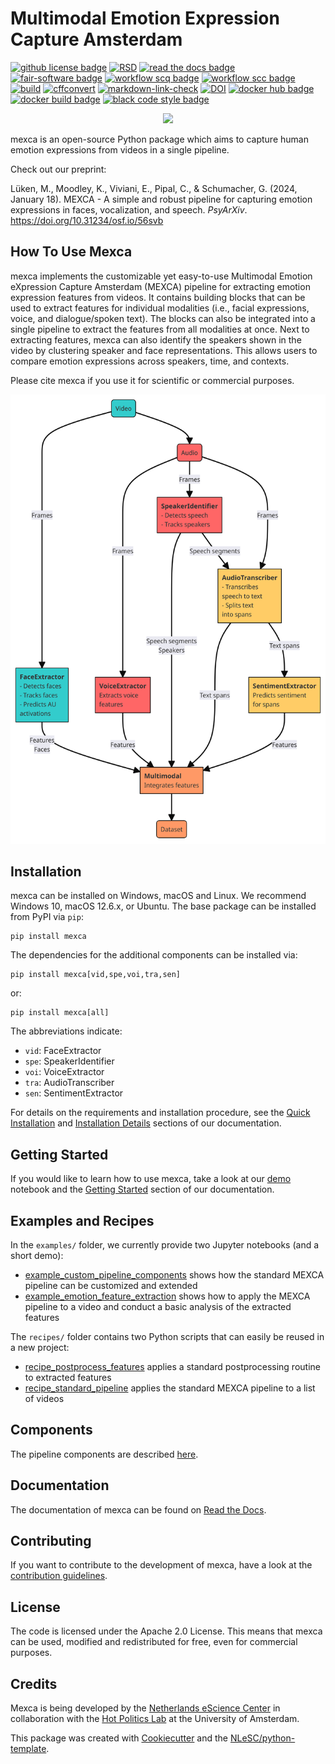 
# Multimodal Emotion Expression Capture Amsterdam

[![github license badge](https://img.shields.io/github/license/mexca/mexca)](https://github.com/mexca/mexca)
[![RSD](https://img.shields.io/badge/rsd-mexca-00a3e3.svg)](https://research-software-directory.org/software/mexca)
[![read the docs badge](https://readthedocs.org/projects/pip/badge/)](https://mexca.readthedocs.io/en/latest/index.html)
[![fair-software badge](https://img.shields.io/badge/fair--software.eu-%E2%97%8F%20%20%E2%97%8F%20%20%E2%97%8F%20%20%E2%97%8F%20%20%E2%97%8B-yellow)](https://fair-software.eu)
[![workflow scq badge](https://sonarcloud.io/api/project_badges/measure?project=mexca_mexca&metric=alert_status)](https://sonarcloud.io/dashboard?id=mexca_mexca)
[![workflow scc badge](https://sonarcloud.io/api/project_badges/measure?project=mexca_mexca&metric=coverage)](https://sonarcloud.io/dashboard?id=mexca_mexca)
[![build](https://github.com/mexca/mexca/actions/workflows/build.yml/badge.svg)](https://github.com/mexca/mexca/actions/workflows/build.yml)
[![cffconvert](https://github.com/mexca/mexca/actions/workflows/cffconvert.yml/badge.svg)](https://github.com/mexca/mexca/actions/workflows/cffconvert.yml)
[![markdown-link-check](https://github.com/mexca/mexca/actions/workflows/markdown-link-check.yml/badge.svg)](https://github.com/mexca/mexca/actions/workflows/markdown-link-check.yml)
[![DOI](https://zenodo.org/badge/500818250.svg)](https://zenodo.org/badge/latestdoi/500818250)
[![docker hub badge](https://img.shields.io/static/v1?label=Docker%20Hub&message=mexca&color=blue&style=flat&logo=docker)](https://hub.docker.com/u/mexca)
[![docker build badge](https://img.shields.io/github/actions/workflow/status/mexca/mexca/docker.yml?label=Docker%20build&logo=docker)](https://github.com/mexca/mexca/actions/workflows/docker.yml)
[![black code style badge](https://img.shields.io/badge/code%20style-black-000000.svg)](https://github.com/psf/black)

<div align="center">
<img src="mexca_logo.png" width="400">
</div>

mexca is an open-source Python package which aims to capture human emotion expressions from videos in a single pipeline.

Check out our preprint:

Lüken, M., Moodley, K., Viviani, E., Pipal, C., & Schumacher, G. (2024, January 18). MEXCA - A simple and robust pipeline for capturing emotion expressions in faces, vocalization, and speech. *PsyArXiv*. https://doi.org/10.31234/osf.io/56svb

## How To Use Mexca

mexca implements the customizable yet easy-to-use Multimodal Emotion eXpression Capture Amsterdam (MEXCA) pipeline for extracting emotion expression features from videos.
It contains building blocks that can be used to extract features for individual modalities (i.e., facial expressions, voice, and dialogue/spoken text).
The blocks can also be integrated into a single pipeline to extract the features from all modalities at once.
Next to extracting features, mexca can also identify the speakers shown in the video by clustering speaker and face representations.
This allows users to compare emotion expressions across speakers, time, and contexts.

Please cite mexca if you use it for scientific or commercial purposes.

<div align="center">
<img src="docs/mexca_flowchart.png" width="600">
</div>

## Installation

mexca can be installed on Windows, macOS and Linux. We recommend Windows 10, macOS 12.6.x, or Ubuntu. The base package can be installed from PyPI via `pip`:

```console
pip install mexca
```

The dependencies for the additional components can be installed via:

```console
pip install mexca[vid,spe,voi,tra,sen]
```

or:

```console
pip install mexca[all]
```

The abbreviations indicate:

* `vid`: FaceExtractor
* `spe`: SpeakerIdentifier
* `voi`: VoiceExtractor
* `tra`: AudioTranscriber
* `sen`: SentimentExtractor

For details on the requirements and installation procedure, see the [Quick Installation](https://mexca.readthedocs.io/en/latest/quick_installation.html) and [Installation Details](https://mexca.readthedocs.io/en/latest/installation_details.html) sections of our documentation.

## Getting Started

If you would like to learn how to use mexca, take a look at our [demo](https://github.com/mexca/mexca/tree/main/examples) notebook and the [Getting Started](https://mexca.readthedocs.io/en/latest/getting_started.html) section of our documentation.

## Examples and Recipes

In the `examples/` folder, we currently provide two Jupyter notebooks (and a short demo):

- [example_custom_pipeline_components](https://github.com/mexca/mexca/blob/main/examples/example_custom_pipeline_components.ipynb) shows how the standard MEXCA pipeline can be customized and extended
- [example_emotion_feature_extraction](https://github.com/mexca/mexca/blob/main/examples/example_emotion_feature_extraction.ipynb) shows how to apply the MEXCA pipeline to a video and conduct a basic analysis of the extracted features

The `recipes/` folder contains two Python scripts that can easily be reused in a new project:

- [recipe_postprocess_features](https://github.com/mexca/mexca/blob/main/recipes/recipe_postprocess_features.py) applies a standard postprocessing routine to extracted features
- [recipe_standard_pipeline](https://github.com/mexca/mexca/blob/main/recipes/recipe_standard_pipeline.py) applies the standard MEXCA pipeline to a list of videos

## Components

The pipeline components are described [here](https://mexca.readthedocs.io/en/latest/components.html).

## Documentation

The documentation of mexca can be found on [Read the Docs](https://mexca.readthedocs.io/en/latest/index.html).

## Contributing

If you want to contribute to the development of mexca,
have a look at the [contribution guidelines](CONTRIBUTING.md).

## License

The code is licensed under the Apache 2.0 License. This means that mexca can be used, modified and redistributed for free, even for commercial purposes.

## Credits

Mexca is being developed by the [Netherlands eScience Center](https://www.esciencecenter.nl/) in collaboration with the [Hot Politics Lab](http://www.hotpolitics.eu/) at the University of Amsterdam.

This package was created with [Cookiecutter](https://github.com/audreyr/cookiecutter) and the [NLeSC/python-template](https://github.com/NLeSC/python-template).

[^1]: We explain the rationale for this setup in the [Docker](https://mexca.readthedocs.io/en/latest/docker.html) section.
